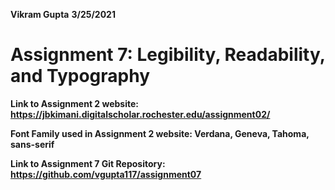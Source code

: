 **Vikram Gupta**
**3/25/2021**
# **Assignment 7: Legibility, Readability, and Typography**
**Link to Assignment 2 website: https://jbkimani.digitalscholar.rochester.edu/assignment02/**

**Font Family used in Assignment 2 website: Verdana, Geneva, Tahoma, sans-serif**

**Link to Assignment 7 Git Repository: https://github.com/vgupta117/assignment07**


<!--stackedit_data:
eyJoaXN0b3J5IjpbMzgzODk1MDQ3LC05NTc5ODE5MDMsLTQzNT
U2ODc2N119
-->